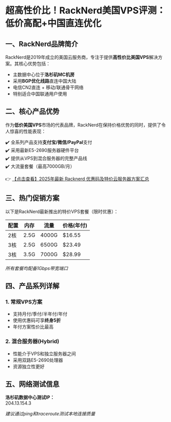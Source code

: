 # 超高性价比！RackNerd美国VPS评测：低价高配+中国直连优化

## 一、RackNerd品牌简介

RackNerd是2019年成立的美国云服务商，专注于提供**高性价比美国VPS**解决方案。其核心优势包括：

- 主数据中心位于**洛杉矶MC机房**
- 采用**BGP优化线路**直连中国大陆
- 电信CN2直连 + 移动/联通骨干网络
- 特别适合中国联通用户使用

## 二、核心产品优势

作为**低价美国VPS**市场的代表品牌，RackNerd在保持价格优势的同时，提供了令人惊喜的性能表现：

✔️ 全系列产品支持**支付宝/微信/PayPal**支付  
✔️ 采用最新E5-2690服务器硬件平台  
✔️ 提供从VPS到混合服务器的完整产品线  
✔️ 大流量套餐（最高7000GB/月）  

👉 [【点击查看】2025年最新 Racknerd 优惠码及特价云服务器方案汇总](https://bit.ly/Rack_Nerd)

## 三、热门促销方案

以下是RackNerd最新推出的特价VPS套餐（限时优惠）：

| 配置 | 内存 | 流量 | 价格(年付) |
|------|------|------|-----------|
| 2核 | 2.5G | 4000G | $16.55 |
| 3核 | 2.5G | 6500G | $23.49 |
| 3核 | 3.5G | 7000G | $28.99 |

*所有套餐均配备1Gbps带宽端口*

## 四、产品系列详解

### 1. 常规VPS方案
- 支持月付/季付/半年付/年付
- 使用优惠码可享**终身5折**
- 年付方案性价比最高

### 2. 混合服务器(Hybrid)
- 性能介于VPS和独立服务器之间
- 采用双路E5-2690处理器
- 资源独立性更好

## 五、网络测试信息

**洛杉矶数据中心测试IP：**  
204.13.154.3

*建议通过ping和traceroute测试本地连接质量*